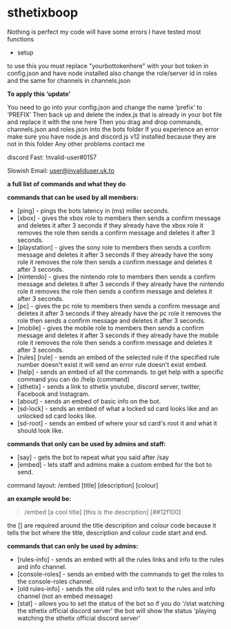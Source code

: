 # sthetixboop

Nothing is perfect my code will have some errors I have tested most functions 

- setup

to use this you must replace "yourbottokenhere" with your bot token in config.json and have node installed also change the role/server id in roles and the same for channels in channels.json

**To apply this ‘update’**

You need to go into your config.json and change the name ‘prefix’ to ‘PREFIX’ 
Then back up and delete the index.js that is already in your bot file and replace it with the one here 
Then you drag and drop commands, channels.json and roles.json into the bots folder
If you experience an error make sure you have node.js and discord.js v12 installed because they are not in this folder
Any other problems contact me

discord Fast: !nvalid-user#0157

Slowish Email: user@invaliduser.uk.to



__**a full list of commands and what they do**__


__commands that can be used by all members:__

- [ping] - pings the bots latency in (ms) miller seconds. 
- [xbox] - gives the xbox role to members then sends a confirm message and deletes it after 3 seconds if they already have the xbox role it removes the role then sends a confirm message and deletes it after 3 seconds.
- [playstation] - gives the sony role to members then sends a confirm message and deletes it after 3 seconds if they already have the sony role it removes the role then sends a confirm message and deletes it after 3 seconds.
- [nintendo] - gives the nintendo role to members then sends a confirm message and deletes it after 3 seconds if they already have the nintendo role it removes the role then sends a confirm message and deletes it after 3 seconds.
- [pc] - gives the pc role to members then sends a confirm message and deletes it after 3 seconds if they already have the pc role it removes the role then sends a confirm message and deletes it after 3 seconds.
- [mobile] - gives the mobile role to members then sends a confirm message and deletes it after 3 seconds if they already have the mobile role it removes the role then sends a confirm message and deletes it after 3 seconds.
- [rules] [rule] - sends an embed of the selected rule if the specified rule number doesn't exist it will send an error rule doesn't exist embed.
- [help] - sends an embed of all the commands. to get help with a specific command you can do /help (command)
- [sthetix] - sends a link to sthetix youtube, discord server, twitter, Facebook and Instagram. 
- [about] - sends an embed of basic info on the bot.
- [sd-lock] - sends an embed of what a locked sd card looks like and an unlocked sd card looks like.
- [sd-root] - sends an embed of where your sd card's root it and what it should look like.


__**commands that only can be used by admins and staff:**__

- [say] - gets the bot to repeat what you said after /say
- [embed] - lets staff and admins make a custom embed for the bot to send.

command layout:
/embed [title] [description] [colour]

__an example would be:__
>  /embed [a cool title] [this is the description] [##12f100]

the [] are required around the title description and colour code because it tells the bot where the title, description and colour code start and end.


__**commands that can only be used by admins:**__

- [rules-info] - sends an embed with all the rules links and info to the rules and info channel.
- [console-roles] - sends an embed with the commands to get the roles to the console-roles channel.
- [old rules-info] - sends the old rules and info text to the rules and info channel (not an embed message)
- [stat] - allows you to set the status of the bot so if you do '/stat watching the sthetix official discord server' the bot will show the status 'playing watching the sthetix official discord server'
